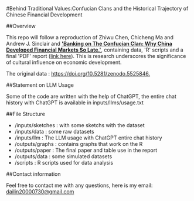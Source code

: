 #Behind Traditional Values:Confucian Clans and the Historical Trajectory of Chinese Financial Development

##Overview

This repo will follow a reproduction of Zhiwu Chen, Chicheng Ma and Andrew J. Sinclair and [**'Banking on The Confucian Clan: Why China Developed Financial Markets So Late.'**](https://academic.oup.com/ej/article/132/644/1378/6382992?login=false#353294862
), containing data, 'R' scripts and a final 'PDF' report ([link here]()). This is research underscores the significance of cultural influence on economic development.

The original data : <https://doi.org/10.5281/zenodo.5525846.>

##Statement on LLM Usage

Some of the code are written with the help of ChatGPT, the entire chat history with ChatGPT is available in inputs/llms/usage.txt

##File Structure

* /inputs/sketches : with some sketchs with the dataset
* /inputs/data : some raw datasets
* /inputs/llm : The LLM usage with ChatGPT entire chat history
* /outputs/graphs : contains graphs that work on the R
* /outputs/paper : The final paper and table use in the report
* /outputs/data : some simulated datasets
* /scripts : R scripts used for data analysis

##Contact information

Feel free to contact me with any questions, here is my email: dailin20000730@gmail.com

